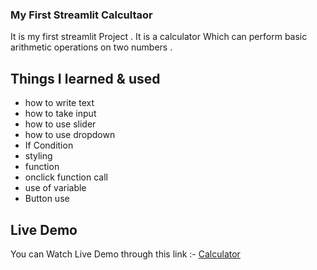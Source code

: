 ### My First Streamlit Calcultaor 

It is my first streamlit Project . It is a calculator Which can perform basic arithmetic operations on two numbers .  

## Things I learned & used

- how to write text 
- how to take input 
- how to use slider
- how to use dropdown
- If Condition
- styling 
- function
- onclick function call
- use of variable
- Button use

## Live Demo

You can Watch Live Demo through this link :- [Calculator](https://calculator-by-ammar.streamlit.app/)